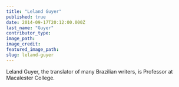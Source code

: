 ```yaml
---
title: "Leland Guyer"
published: true
date: 2014-09-17T20:12:00.000Z
last_name: "Guyer"
contributor_type:
image_path:
image_credit:
featured_image_path:
slug: leland-guyer
---
```


Leland Guyer, the translator of many Brazilian writers, is Professor at Macalester College. 

